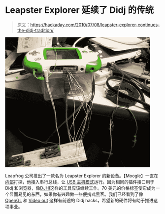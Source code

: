 # Leapster Explorer 延续了 Didj 的传统

> 原文：<https://hackaday.com/2010/07/08/leapster-explorer-continues-the-didj-tradition/>

![](img/476e73b5471e56c647aed124cd800a17.png "Leapster-explorer-USB-host")

Leapfrog 公司推出了一款名为 Leapster Explorer 的新设备。【Moogle】一直在[内部](http://wtfmoogle.com/?p=1175)打探，他接入串行总线，让 [USB 主机模式](http://wtfmoogle.com/?p=1190)运行。因为相同的插件接口用于 Didj 和浏览器，像[DJHI](http://hackaday.com/2010/04/18/didj-hacking-djhi-2-8-preorder/)这样的工具应该继续工作。70 美元的价格标签使它成为一个显而易见的东西，如果你有兴趣做一些便携式黑客。我们已经看到了像 [OpenGL](http://hackaday.com/2010/05/13/opengl-on-the-didj/) 和 [Video out](http://hackaday.com/2010/06/30/didj-composite-video-out/) 这样有前途的 Didj hacks，希望新的硬件将有助于推进这项事业。